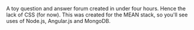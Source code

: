 A toy question and answer forum created in under four hours. Hence the lack of CSS (for now).
This was created for the MEAN stack, so you'll see uses of Node.js, Angular.js and MongoDB.
